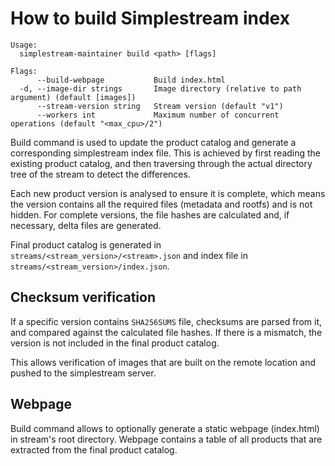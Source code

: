 # How to build Simplestream index

```
Usage:
  simplestream-maintainer build <path> [flags]

Flags:
      --build-webpage           Build index.html
  -d, --image-dir strings       Image directory (relative to path argument) (default [images])
      --stream-version string   Stream version (default "v1")
      --workers int             Maximum number of concurrent operations (default "<max_cpu>/2")
```

Build command is used to update the product catalog and generate a corresponding simplestream
index file. This is achieved by first reading the existing product catalog, and then traversing
through the actual directory tree of the stream to detect the differences.

Each new product version is analysed to ensure it is complete, which means the version contains all
the required files (metadata and rootfs) and is not hidden. For complete versions, the file hashes
are calculated and, if necessary, delta files are generated.

Final product catalog is generated in `streams/<stream_version>/<stream>.json` and index file in
`streams/<stream_version>/index.json`.

## Checksum verification

If a specific version contains `SHA256SUMS` file, checksums are parsed from it, and compared against
the calculated file hashes. If there is a mismatch, the version is not included in the final product
catalog.

This allows verification of images that are built on the remote location and pushed to the
simplestream server.

## Webpage

Build command allows to optionally generate a static webpage (index.html) in stream's root directory.
Webpage contains a table of all products that are extracted from the final product catalog.
